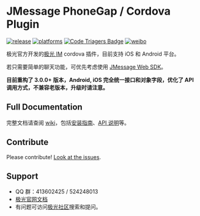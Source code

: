 # JMessage PhoneGap / Cordova Plugin

[![release](https://img.shields.io/badge/release-3.1.7-blue.svg)](https://github.com/jpush/jmessage-phonegap-plugin/releases)
[![platforms](https://img.shields.io/badge/platforms-iOS%7CAndroid-green.svg)](https://github.com/jpush/jmessage-phonegap-plugin)
[![Code Triagers Badge](https://www.codetriage.com/jpush/jmessage-phonegap-plugin/badges/users.svg)](https://www.codetriage.com/jpush/jmessage-phonegap-plugin)
[![weibo](https://img.shields.io/badge/weibo-JPush-blue.svg)](http://weibo.com/jpush?refer_flag=1001030101_&is_all=1)

极光官方开发的[极光 IM](https://docs.jiguang.cn/jmessage/guideline/jmessage_guide/) cordova 插件，目前支持 iOS 和 Android 平台。

若只需要简单的聊天功能，可优先考虑使用 [JMessage Web SDK](https://docs.jiguang.cn/jmessage/client/im_sdk_js_v2/)。

**目前重构了 3.0.0+ 版本，Android, iOS 完全统一接口和对象字段，优化了 API 调用方式，不兼容老版本，升级时请注意。**

## Full Documentation

完整文档请查阅 [wiki](https://github.com/jpush/jmessage-phonegap-plugin/wiki)，包括[安装指南](https://github.com/jpush/jmessage-phonegap-plugin/wiki/Installation-Guide)、[API 说明](https://github.com/jpush/jmessage-phonegap-plugin/wiki/APIs)等。

## Contribute

Please contribute! [Look at the issues](https://github.com/jpush/jmessage-phonegap-plugin/issues).

## Support

- QQ 群：413602425 / 524248013
- [极光官网文档](http://docs.jiguang.cn/guideline/jmessage_guide/)
- 有问题可访问[极光社区](http://community.jiguang.cn/)搜索和提问。
